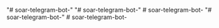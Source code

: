 "# soar-telegram-bot-" 
"# soar-telegram-bot-" 
#   s o a r - t e l e g r a m - b o t -  
 "# soar-telegram-bot-" 
#   s o a r - t e l e g r a m - b o t -  
 